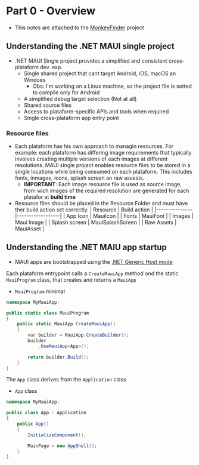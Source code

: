 # Part 0 - Overview
- This notes are attached to the [MonkeyFinder](../../Linux/HelloTux) project

## Understanding the .NET MAUI single project
- .NET MAUI Single project provides a simplified and consistent cross-plataform dev. exp.
  - Single shared project that cant target Android, iOS, macOS an Windoes
    - Obs: I'm working on a Linux machine, so the project file is setted to compile only for Android
  - A simplified debug target selection (Not at all)
  - Shared source files
  - Access to plataform-specific APIs and tools when required
  - Single cross-plataform app entry point

### Resource files
- Each plataform has his own approach to managin resources. For example: each plataform has differing image requirements that typically involves creating multiple versions of each images at different resolutions. MAUI single project enables resource files to be stored in a single locations while being consumed on each plataform. This includes fonts, inmages, icons, splash screen an raw assests.
  - **IMPORTANT**: Each image resource file is used as source image, from wich images of the required resolution are generated for each platafor at **build time**
- Resource files should be placed in the Resource Folder and must have ther build action set correctly.
|   Resource    |   Build action   |
|---------------|------------------|
| App Icon      | MauiIcon         |
| Fonts         | MauiFont         |
| Images        | Maui Image       |
| Splash screen | MauiSplashScreen |
| Raw Assets    | MauiAsset        |

## Understanding the .NET MAIU app startup
- MAUI apps are bootstrapped using the [.NET Generic Host mode](https://learn.microsoft.com/en-us/dotnet/core/extensions/generic-host?tabs=appbuilder)

Each plataform entrypoint calls a `CreateMauiApp` method ond the static `MauiProgram` class, that creates and returns a `MauiApp`

- `MauiProgram` minimal

```cs
namespace MyMauiApp;

public static class MauiProgram
{
    public static MauiApp CreateMauiApp()
    {
        var builder = MauiApp.CreateBuilder();
        builder
            .UseMauiApp<App>();

        return builder.Build();
    }
}
```
The `App` class derives from the `Application` class
- `App` class

```cs
namespace MyMauiApp;

public class App : Application
{
    public App()
    {
        InitializeComponent();

        MainPage = new AppShell();
    }
}
```



